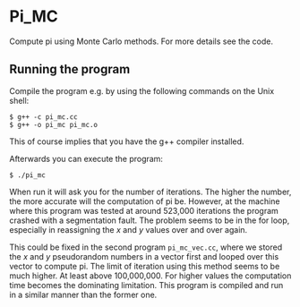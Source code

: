 # Pi_MC
Compute pi using Monte Carlo methods. For more details see the code.

## Running the program
Compile the program e.g. by using the following commands on the Unix shell:
```
$ g++ -c pi_mc.cc
$ g++ -o pi_mc pi_mc.o
```

This of course implies that you have the g++ compiler installed. 

Afterwards you can execute the program:
```
$ ./pi_mc
```

When run it will ask you for the number of iterations. The higher the number, the more accurate will the computation of pi be. However, at the machine where this program was tested at around 523,000 iterations the program crashed with a segmentation fault.
The problem seems to be in the for loop, especially in reassigning the *x* and *y* values over and over again.

This could be fixed in the second program `pi_mc_vec.cc`, where we stored the *x* and *y* pseudorandom numbers in a vector first and looped over this vector to compute pi. The limit of iteration using this method seems to be much higher. At least above 100,000,000. For higher values the computation time becomes the dominating limitation.
This program is compiled and run in a similar manner than the former one.
